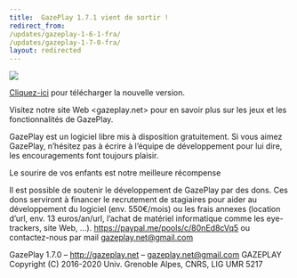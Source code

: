 ```yaml
---
title:  GazePlay 1.7.1 vient de sortir !
redirect_from: 
/updates/gazeplay-1-6-1-fra/
/updates/gazeplay-1-7-0-fra/
layout: redirected
---
```


<img src="{{site.baseurl}}/assets/images/gazeplayClassicLogo.png"/>

[Cliquez-ici](https://gazeplay.github.io/GazePlay/installation/fr) pour télécharger la nouvelle version.

Visitez notre site Web <gazeplay.net> pour en savoir plus sur les jeux et les fonctionnalités de GazePlay.

GazePlay est un logiciel libre mis à disposition gratuitement.
Si vous aimez GazePlay, n’hésitez pas à écrire à l’équipe de développement pour lui dire, les encouragements font toujours plaisir.

Le sourire de vos enfants est notre meilleure récompense

Il est possible de soutenir le développement de GazePlay par des dons. Ces dons serviront à financer le recrutement de stagiaires pour aider au développement du logiciel (env. 550€/mois) ou les frais annexes (location d’url, env. 13 euros/an/url, l’achat de matériel informatique comme les eye-trackers, site Web, …). <https://paypal.me/pools/c/80nEd8cVq5> ou contactez-nous par mail <gazeplay.net@gmail.com>

GazePlay 1.7.0 – <http://gazeplay.net> – <gazeplay.net@gmail.com>
GAZEPLAY Copyright (C) 2016-2020 Univ. Grenoble Alpes, CNRS, LIG UMR 5217
